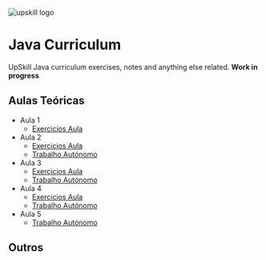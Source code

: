 ﻿
![upskill logo](https://i.postimg.cc/C5JvGDsX/cropped-APDC-UPSKILLS-Logo-300x83.png) 
# Java Curriculum

UpSkill Java curriculum exercises, notes and anything else related.
**Work in progress**

## Aulas Teóricas

 - Aula 1 
	 - [Exercicios Aula](https://github.com/ze-gomes/upskill-java/tree/main/aulas/src/aula01/aula01.java) 
 - Aula 2 
	 - [Exercicios Aula](https://github.com/ze-gomes/upskill-java/tree/main/aulas/src/aula02/aula02.java)
	 - [Trabalho Autónomo](https://github.com/ze-gomes/upskill-java/tree/main/aulas/src/aula02/aula02ex.java)
 - Aula 3 
	 - [Exercicios Aula](https://github.com/ze-gomes/upskill-java/tree/main/aulas/src/aula03/aula03.java) 
	 - [Trabalho Autónomo](https://github.com/ze-gomes/upskill-java/tree/main/aulas/src/aula03/aula03ex.java)
 - Aula 4 
	 - [Exercicios Aula](https://github.com/ze-gomes/upskill-java/tree/main/aulas/src/aula04/aula04.java) 
	 - [Trabalho Autónomo](https://github.com/ze-gomes/upskill-java/tree/main/aulas/src/aula04/aula04ex.java)
- Aula 5 
	 - [Trabalho Autónomo](https://github.com/ze-gomes/upskill-java/tree/main/aulas/src/aula05/aula05ex.java)


## Outros
